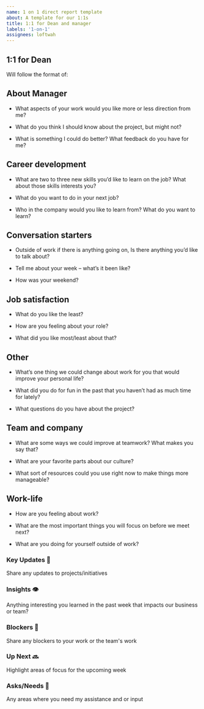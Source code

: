 ```yaml
---
name: 1 on 1 direct report template
about: A template for our 1:1s
title: 1:1 for Dean and manager
labels: '1-on-1'
assignees: loftwah
---
```


## 1:1 for Dean

Will follow the format of:

<!-- start of questions -->
## About Manager

- What aspects of your work would you like more or less direction from me?

- What do you think I should know about the project, but might not?

- What is something I could do better? What feedback do you have for me?

## Career development

- What are two to three new skills you’d like to learn on the job? What about those skills interests you?

- What do you want to do in your next job?

- Who in the company would you like to learn from? What do you want to learn?

## Conversation starters

- Outside of work if there is anything going on, Is there anything you’d like to talk about?

- Tell me about your week – what’s it been like?

- How was your weekend?

## Job satisfaction

- What do you like the least?

- How are you feeling about your role?

- What did you like most/least about that?

## Other

- What’s one thing we could change about work for you that would improve your personal life?

- What did you do for fun in the past that you haven’t had as much time for lately?

- What questions do you have about the project?

## Team and company

- What are some ways we could improve at teamwork? What makes you say that?

- What are your favorite parts about our culture?

- What sort of resources could you use right now to make things more manageable?

## Work-life

- How are you feeling about work?

- What are the most important things you will focus on before we meet next?

- What are you doing for yourself outside of work?

<!-- end of questions -->
### Key Updates 🔑

Share any updates to projects/initiatives

### Insights 👁

Anything interesting you learned in the past week that impacts our business or team?

### Blockers 🛑

Share any blockers to your work or the team's work

### Up Next 🔜

Highlight areas of focus for the upcoming week

### Asks/Needs 💬

Any areas where you need my assistance and or input

